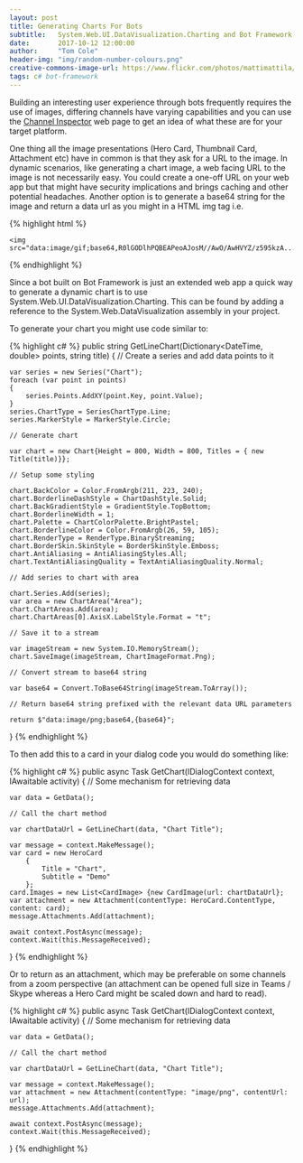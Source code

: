 ```yaml
---
layout: post
title: Generating Charts For Bots
subtitle:   System.Web.UI.DataVisualization.Charting and Bot Framework
date:       2017-10-12 12:00:00
author:     "Tom Cole"
header-img: "img/random-number-colours.png"
creative-commons-image-url: https://www.flickr.com/photos/mattimattila/4199480589
tags: c# bot-framework
---
```


Building an interesting user experience through bots frequently requires the use of images, differing channels have varying capabilities and you can use the [Channel Inspector](https://docs.botframework.com/en-us/channel-inspector/channels/Skype?f=Carousel&e=example1) web page to get an idea of what these are for your target platform.

One thing all the image presentations (Hero Card, Thumbnail Card, Attachment etc) have in common is that they ask for a URL to the image. In dynamic scenarios, like generating a chart image, a web facing URL to the image is not necessarily easy. You could create a one-off URL on your web app but that might have security implications and brings caching and other potential headaches. Another option is to generate a base64 string for the image and return a data url as you might in a HTML img tag i.e.

{% highlight html %}

    <img src="data:image/gif;base64,R0lGODlhPQBEAPeoAJosM//AwO/AwHVYZ/z595kzA........."/>
{% endhighlight %}

Since a bot built on Bot Framework is just an extended web app a quick way to generate a dynamic chart is to use System.Web.UI.DataVisualization.Charting. This can be found by adding a reference to the System.Web.DataVisualization assembly in your project.

To generate your chart you might use code similar to:

{% highlight c# %}
public string GetLineChart(Dictionary<DateTime, double> points, string title)
{
    // Create a series and add data points to it

    var series = new Series("Chart");
    foreach (var point in points)
    {
        series.Points.AddXY(point.Key, point.Value);
    }
    series.ChartType = SeriesChartType.Line;
    series.MarkerStyle = MarkerStyle.Circle;
    
    // Generate chart

    var chart = new Chart{Height = 800, Width = 800, Titles = { new Title(title)}};
    
    // Setup some styling

    chart.BackColor = Color.FromArgb(211, 223, 240);
    chart.BorderlineDashStyle = ChartDashStyle.Solid;
    chart.BackGradientStyle = GradientStyle.TopBottom;
    chart.BorderlineWidth = 1;
    chart.Palette = ChartColorPalette.BrightPastel;
    chart.BorderlineColor = Color.FromArgb(26, 59, 105);
    chart.RenderType = RenderType.BinaryStreaming;
    chart.BorderSkin.SkinStyle = BorderSkinStyle.Emboss;
    chart.AntiAliasing = AntiAliasingStyles.All;
    chart.TextAntiAliasingQuality = TextAntiAliasingQuality.Normal;
    
    // Add series to chart with area

    chart.Series.Add(series);
    var area = new ChartArea("Area");            
    chart.ChartAreas.Add(area);
    chart.ChartAreas[0].AxisX.LabelStyle.Format = "t";
    
    // Save it to a stream

    var imageStream = new System.IO.MemoryStream();
    chart.SaveImage(imageStream, ChartImageFormat.Png);

    // Convert stream to base64 string

    var base64 = Convert.ToBase64String(imageStream.ToArray());

    // Return base64 string prefixed with the relevant data URL parameters

    return $"data:image/png;base64,{base64}";
}
{% endhighlight %}

To then add this to a card in your dialog code you would do something like:

{% highlight c# %}
public async Task GetChart(IDialogContext context, IAwaitable<IMessageActivity> activity)
{
    // Some mechanism for retrieving data

    var data = GetData();

    // Call the chart method

    var chartDataUrl = GetLineChart(data, "Chart Title"); 
    
    var message = context.MakeMessage();    
    var card = new HeroCard
        {
            Title = "Chart",
            Subtitle = "Demo"
        };
    card.Images = new List<CardImage> {new CardImage(url: chartDataUrl};
    var attachment = new Attachment(contentType: HeroCard.ContentType, content: card);    
    message.Attachments.Add(attachment);

    await context.PostAsync(message);
    context.Wait(this.MessageReceived);
}
{% endhighlight %}

Or to return as an attachment, which may be preferable on some channels from a zoom perspective (an attachment can be opened full size in Teams / Skype whereas a Hero Card might be scaled down and hard to read).

{% highlight c# %}
public async Task GetChart(IDialogContext context, IAwaitable<IMessageActivity> activity)
{
    // Some mechanism for retrieving data

    var data = GetData();

    // Call the chart method

    var chartDataUrl = GetLineChart(data, "Chart Title"); 

    var message = context.MakeMessage();    
    var attachment = new Attachment(contentType: "image/png", contentUrl: url);
    message.Attachments.Add(attachment);

    await context.PostAsync(message);
    context.Wait(this.MessageReceived);
}
{% endhighlight %}